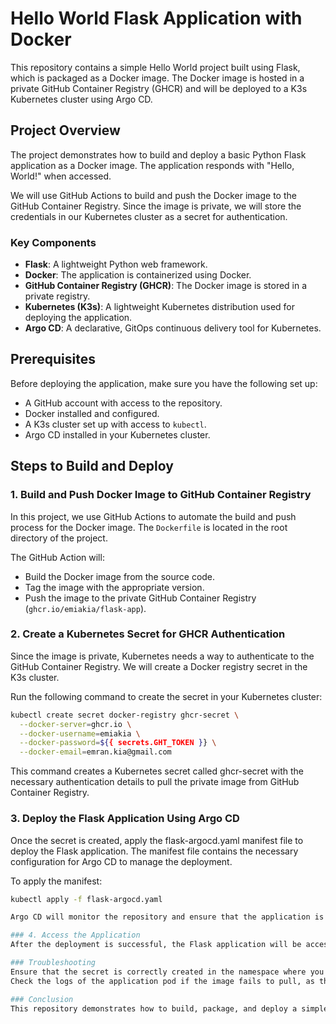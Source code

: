 # Hello World Flask Application with Docker

This repository contains a simple Hello World project built using Flask, which is packaged as a Docker image. The Docker image is hosted in a private GitHub Container Registry (GHCR) and will be deployed to a K3s Kubernetes cluster using Argo CD.

## Project Overview

The project demonstrates how to build and deploy a basic Python Flask application as a Docker image. The application responds with "Hello, World!" when accessed.

We will use GitHub Actions to build and push the Docker image to the GitHub Container Registry. Since the image is private, we will store the credentials in our Kubernetes cluster as a secret for authentication.

### Key Components
- **Flask**: A lightweight Python web framework.
- **Docker**: The application is containerized using Docker.
- **GitHub Container Registry (GHCR)**: The Docker image is stored in a private registry.
- **Kubernetes (K3s)**: A lightweight Kubernetes distribution used for deploying the application.
- **Argo CD**: A declarative, GitOps continuous delivery tool for Kubernetes.

## Prerequisites

Before deploying the application, make sure you have the following set up:
- A GitHub account with access to the repository.
- Docker installed and configured.
- A K3s cluster set up with access to `kubectl`.
- Argo CD installed in your Kubernetes cluster.

## Steps to Build and Deploy

### 1. Build and Push Docker Image to GitHub Container Registry

In this project, we use GitHub Actions to automate the build and push process for the Docker image. The `Dockerfile` is located in the root directory of the project.

The GitHub Action will:
- Build the Docker image from the source code.
- Tag the image with the appropriate version.
- Push the image to the private GitHub Container Registry (`ghcr.io/emiakia/flask-app`).

### 2. Create a Kubernetes Secret for GHCR Authentication

Since the image is private, Kubernetes needs a way to authenticate to the GitHub Container Registry. We will create a Docker registry secret in the K3s cluster.

Run the following command to create the secret in your Kubernetes cluster:

```bash
kubectl create secret docker-registry ghcr-secret \
  --docker-server=ghcr.io \
  --docker-username=emiakia \
  --docker-password=${{ secrets.GHT_TOKEN }} \
  --docker-email=emran.kia@gmail.com
```

This command creates a Kubernetes secret called ghcr-secret with the necessary authentication details to pull the private image from GitHub Container Registry.

### 3. Deploy the Flask Application Using Argo CD
Once the secret is created, apply the flask-argocd.yaml manifest file to deploy the Flask application. The manifest file contains the necessary configuration for Argo CD to manage the deployment.

To apply the manifest:
```bash
kubectl apply -f flask-argocd.yaml

Argo CD will monitor the repository and ensure that the application is deployed and kept in sync with the state defined in the flask-argocd.yaml file.

### 4. Access the Application
After the deployment is successful, the Flask application will be accessible via the service URL exposed by your Kubernetes cluster.

### Troubleshooting
Ensure that the secret is correctly created in the namespace where you are deploying the application.
Check the logs of the application pod if the image fails to pull, as this could indicate an issue with the secret or registry credentials.

### Conclusion
This repository demonstrates how to build, package, and deploy a simple Flask application using Docker, GitHub Container Registry, and Kubernetes. Argo CD ensures the deployment is automated and stays in sync with the repository.

